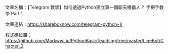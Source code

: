#
文章名稱：【Telegram 教學】如何透過Python建立第一個聊天機器人？ 手把手教學 Part 1

文章連結：https://shareboxnow.com/telegram-python-1/

程式碼位置：https://github.com/MarkwwLiu/PythonBasicTeaching/tree/master/LineBot/Chapter_2
